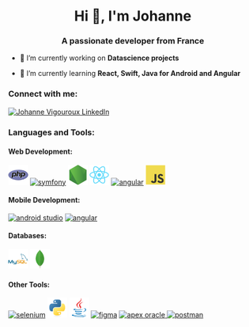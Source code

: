 <h1 align="center">Hi 👋, I'm Johanne</h1>

<h3 align="center">A passionate developer from France</h3>

- 🔭 I’m currently working on **Datascience projects**

- 🌱 I’m currently learning **React, Swift, Java for Android and Angular**

<h3 align="left">Connect with me:</h3>
<p align="left">
<a href="https://www.linkedin.com/in/johanne-vigouroux-ab8810244/" target="blank"><img align="center" src="https://raw.githubusercontent.com/rahuldkjain/github-profile-readme-generator/master/src/images/icons/Social/linked-in-alt.svg" alt="Johanne Vigouroux LinkedIn" height="30" width="40" /></a>
</p>

<h3 align="left">Languages and Tools:</h3>
<h4>Web Development:</h4>
<p align="left">
  <a href="https://www.php.net/" target="_blank" rel="noreferrer"><img src="https://raw.githubusercontent.com/devicons/devicon/master/icons/php/php-original.svg" alt="php" width="40" height="40"/></a>
  <a href="https://symfony.com/" target="_blank" rel="noreferrer"><img src="https://symfony.com/logos/symfony_black_03.svg" alt="symfony" width="40" height="40"/></a>
  <a href="https://nodejs.org/" target="_blank" rel="noreferrer"><img src="https://raw.githubusercontent.com/devicons/devicon/master/icons/nodejs/nodejs-original.svg" alt="nodejs" width="40" height="40"/></a>
  <a href="https://reactjs.org/" target="_blank" rel="noreferrer"><img src="https://raw.githubusercontent.com/devicons/devicon/master/icons/react/react-original.svg" alt="react" width="40" height="40"/></a>
  <a href="https://angular.io/" target="_blank" rel="noreferrer"><img src="https://angular.io/assets/images/logos/angular/angular.svg" alt="angular" width="40" height="40"/></a>
  <a href="https://developer.mozilla.org/en-US/docs/Web/JavaScript" target="_blank" rel="noreferrer"> <img src="https://raw.githubusercontent.com/devicons/devicon/master/icons/javascript/javascript-original.svg" alt="javascript" width="40" height="40"/></a>
</p>


<h4>Mobile Development:</h4>
<p align="left">
  <a href="https://developer.android.com/studio" target="_blank" rel="noreferrer"><img src="https://cdn.worldvectorlogo.com/logos/android-studio-1.svg" alt="android studio" width="40" height="40"/></a>
  <a href="https://angular.io/" target="_blank" rel="noreferrer"><img src="https://angular.io/assets/images/logos/angular/angular.svg" alt="angular" width="40" height="40"/></a>
</p>


<h4>Databases:</h4>
<p align="left">
  <a href="https://www.mysql.com/" target="_blank" rel="noreferrer"> <img src="https://raw.githubusercontent.com/devicons/devicon/master/icons/mysql/mysql-original-wordmark.svg" alt="mysql" width="40" height="40"/></a>
  <a href="https://www.mongodb.com/" target="_blank" rel="noreferrer"><img src="https://raw.githubusercontent.com/devicons/devicon/master/icons/mongodb/mongodb-original.svg" alt="mongodb" width="40" height="40"/></a>
</p>


<h4>Other Tools:</h4>
<p align="left">
  <a href="https://www.selenium.dev" target="_blank" rel="noreferrer"> <img src="https://raw.githubusercontent.com/detain/svg-logos/780f25886640cef088af994181646db2f6b1a3f8/svg/selenium-logo.svg" alt="selenium" width="40" height="40"/></a>
   <a href="https://www.python.org" target="_blank" rel="noreferrer"> <img src="https://raw.githubusercontent.com/devicons/devicon/master/icons/python/python-original.svg" alt="python" width="40" height="40"/></a>
  <a href="https://www.java.com" target="_blank" rel="noreferrer"> <img src="https://raw.githubusercontent.com/devicons/devicon/master/icons/java/java-original.svg" alt="java" width="40" height="40"/></a>
  <a href="https://www.figma.com/" target="_blank" rel="noreferrer"> <img src="https://www.vectorlogo.zone/logos/figma/figma-icon.svg" alt="figma" width="40" height="40"/></a>
<a href="https://apex.oracle.com/" target="_blank" rel="noreferrer">
  <img src="https://img.icons8.com/color/48/oracle-apex.png" alt="apex oracle" width="40" height="40"/>
</a>
<a href="https://www.postman.com/" target="_blank" rel="noreferrer">
  <img src="https://seeklogo.com/images/P/postman-logo-0087CA0D15-seeklogo.com.png" alt="postman" width="40" height="40"/>
</a>


</p>


